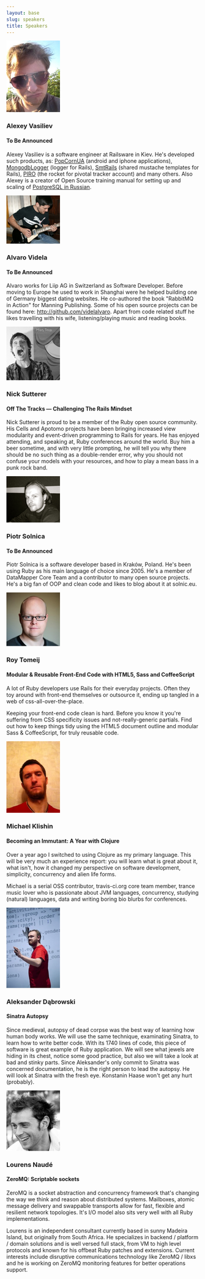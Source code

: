 ```yaml
---
layout: base
slug: speakers
title: Speakers
---
```


<div class="speaker row">
  <div class="photo span2">
    <img src="/images/p-alex.jpg">
  </div>
  <div class="talk span10">
    <h3>Alexey Vasiliev</h3>
    <h4>To Be Announced</h4>
    <p>
      Alexey Vasiliev is a software engineer at Railsware in Kiev. He's developed such products, as: <a href="http://popcornua.coocoorooza.com/">PopCornUA</a> (android and iphone applications), <a href="http://mongodb-logger.catware.org/">MongodbLogger</a> (logger for Rails), <a href="http://blog.railsware.com/2012/04/12/shared-mustache-templates-for-rails-3/">SmtRails</a> (shared mustache templates for Rails), <a href="http://piro.railsware.com/">PIRO</a> (the rocket for pivotal tracker account) and many others. Also Alexey is a creator of Open Source training manual for setting up and scaling of <a href="http://postgresql.leopard.in.ua/">PostgreSQL in Russian</a>.
    </p>
  </div>
</div>

<div class="speaker row">
  <div class="photo span2">
    <img src="/images/p-alvaro.jpg" width="140px">
  </div>
  <div class="talk span10">
    <h3>Alvaro Videla</h3>
    <h4>To Be Announced</h4>
    <p>
      Alvaro works for Liip AG in Switzerland as Software Developer. Before moving to Europe he used to work in Shanghai were he helped building one of Germany biggest dating websites. He co-authored the book "RabbitMQ in Action" for Manning Publishing. Some of his open source projects can be found here: <a href="http://github.com/videlalvaro">http://github.com/videlalvaro</a>. Apart from code related stuff he likes travelling with his wife, listening/playing music and reading books.
    </p>
  </div>
</div>

<div class="speaker row">
  <div class="photo span2">
    <img src="/images/p-nick.jpg">
  </div>
  <div class="talk span10">
    <h3>Nick Sutterer</h3>
    <h4>Off The Tracks — Challenging The Rails Mindset</h4>
    <p>
      Nick Sutterer is proud to be a member of the Ruby open source community. His Cells and Apotomo projects have been bringing increased view modularity and event-driven programming to Rails for years. He has enjoyed attending, and speaking at, Ruby conferences around the world. Buy him a beer sometime, and with very little prompting, he will tell you why there should be no such thing as a double-render error, why you should not confuse your models with your resources, and how to play a mean bass in a punk rock band.
    </p>
  </div>
</div>

<div class="speaker row">
  <div class="photo span2">
    <img src="/images/p-solnic.png">
  </div>
  <div class="talk span10">
    <h3>Piotr Solnica</h3>
    <h4>To Be Announced</h4>
    <p>
      Piotr Solnica is a software developer based in Kraków, Poland. He's been using Ruby as his main language of choice since 2005. He's a member of DataMapper Core Team and a contributor to many open source projects. He's a big fan of OOP and clean code and likes to blog about it at solnic.eu.
    </p>
  </div>
</div>

<div class="speaker row">
  <div class="photo span2">
    <img src="/images/p-roy.jpg">
  </div>
  <div class="talk span10">
    <h3>Roy Tomeij</h3>
    <h4>Modular & Reusable Front-End Code with HTML5, Sass and CoffeeScript</h4>
    <p>A lot of Ruby developers use Rails for their everyday projects. Often they toy around with front-end themselves or outsource it, ending up tangled in a web of css-all-over-the-place.</p>
    <p>Keeping your front-end code clean is hard. Before you know it you're suffering from CSS specificity issues and not-really-generic partials. Find out how to keep things tidy using the HTML5 document outline and modular Sass & CoffeeScript, for truly reusable code.</p>
  </div>
</div>

<div class="speaker row">
  <div class="photo span2">
    <img src="/images/p-klishin.jpg">
  </div>
  <div class="talk span10">
    <h3>Michael Klishin</h3>
    <h4>Becoming an Immutant: A Year with Clojure</h4>
    <p>Over a year ago I switched to using Clojure as my primary language. This will be very much an experience report: you will learn what is great about it, what isn't, how it changed my perspective on software development, simplicity, concurrency and alien life forms.</p>
    <p>Michael is a serial OSS contributor, travis-ci.org core team member, trance music lover who is passionate about JVM languages, concurrency, studying (natural) languages, data and writing boring bio blurbs for conferences.</p>
  </div>
</div>

<div class="speaker row">
  <div class="photo span2">
    <img src="/images/p-tjeden.jpg">
  </div>
  <div class="talk span10">
    <h3>Aleksander Dąbrowski</h3>
    <h4>Sinatra Autopsy</h4>
    <p>Since medieval, autopsy of dead corpse was the best way of learning how human body works. We will use the same technique, examinating Sinatra, to learn how to write better code. With its 1740 lines of code, this piece of software is great example of Ruby application. We will see what jewels are hiding in its chest, notice some good practice, but also we will take a look at bad and stinky parts. Since Aleksander's only commit to Sinatra was concerned documentation, he is the right person to lead the autopsy. He will look at Sinatra with the fresh eye. Konstanin Haase won't get any hurt (probably).</p>
  </div>
</div>

<div class="speaker row">
  <div class="photo span2">
    <img src="/images/p-lourens.png">
  </div>
  <div class="talk span10">
    <h3>Lourens Naudé</h3>
    <h4>ZeroMQ: Scriptable sockets</h4>
    <p>ZeroMQ is a socket abstraction and concurrency framework that's changing the way we think and reason about distributed systems. Mailboxes, atomic message delivery and swappable transports allow for fast, flexible and resilient network topologies. It's I/O model also sits very well with all Ruby implementations.</p>
    <p>Lourens is an independent consultant currently based in sunny Madeira Island, but originally from South Africa. He specializes in backend / platform / domain solutions and is well versed full stack, from VM to high level protocols and known for his offbeat Ruby patches and extensions. Current interests include disruptive communications technology like ZeroMQ / libxs and he is working on ZeroMQ monitoring features for better operations support.</p>
  </div>
</div>

